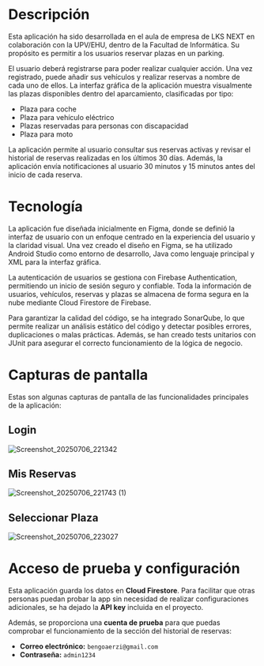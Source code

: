 # Descripción
Esta aplicación ha sido desarrollada en el aula de empresa de LKS NEXT en colaboración con la UPV/EHU, dentro de la Facultad de Informática.
Su propósito es permitir a los usuarios reservar plazas en un parking.

El usuario deberá registrarse para poder realizar cualquier acción. Una vez registrado, puede añadir  sus vehículos y realizar reservas a nombre de cada uno de ellos.
La interfaz gráfica de la aplicación muestra visualmente las plazas disponibles dentro del aparcamiento, clasificadas por tipo:
- Plaza para coche
- Plaza para vehículo eléctrico
- Plazas reservadas para personas con discapacidad
- Plaza para moto

La aplicación permite al usuario consultar sus reservas activas y revisar el historial de reservas realizadas en los últimos 30 días. 
Además, la aplicación envía notificaciones al usuario 30 minutos y 15 minutos antes del inicio de cada reserva.

# Tecnología
La aplicación fue diseñada inicialmente en Figma, donde se definió la interfaz de usuario con un enfoque centrado en la experiencia del usuario y la claridad visual. Una vez creado el diseño en Figma, se ha utilizado Android Studio como entorno de desarrollo, Java como lenguaje principal y XML para la interfaz gráfica. 

La autenticación de usuarios se gestiona con Firebase Authentication, permitiendo un inicio de sesión seguro y confiable. Toda la información de usuarios, vehículos, reservas y plazas se almacena de forma segura en la nube mediante Cloud Firestore de Firebase. 

Para garantizar la calidad del código, se ha integrado SonarQube, lo que permite realizar un análisis estático del código y detectar posibles errores, duplicaciones o malas prácticas. Además, se han creado tests unitarios con JUnit para asegurar el correcto funcionamiento de la lógica de negocio.


 
# Capturas de pantalla
Estas son algunas capturas de pantalla de las funcionalidades principales de la aplicación:

## Login
![Screenshot_20250706_221342](https://github.com/user-attachments/assets/841f5e76-c7a2-4698-b5e1-9d3cbd5ae7f6)

## Mis Reservas
![Screenshot_20250706_221743 (1)](https://github.com/user-attachments/assets/5ab5d1c1-7949-4817-8937-b4c155dce031)


## Seleccionar Plaza
![Screenshot_20250706_223027](https://github.com/user-attachments/assets/d6560fea-2c06-4dce-8219-a2ad32eac74a)

# Acceso de prueba y configuración

Esta aplicación guarda los datos en **Cloud Firestore**. Para facilitar que otras personas puedan probar la app sin necesidad de realizar configuraciones adicionales, se ha dejado la **API key** incluida en el proyecto.

Además, se proporciona una **cuenta de prueba** para que puedas comprobar el funcionamiento de la sección del historial de reservas:

- **Correo electrónico:** `bengoaerzi@gmail.com`  
- **Contraseña:** `admin1234`
